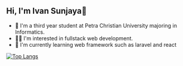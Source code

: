 ## Hi, I'm Ivan Sunjaya👋 

- 🏫 I'm a third year student at Petra Christian University majoring in Informatics. 
- 👩‍💻 I'm interested in fullstack web development.
- 🧠 I'm currently learning web framework such as laravel and react

[![Top Langs](https://github-readme-stats.vercel.app/api/top-langs/?username=IvanSun00)](https://github.com/anuraghazra/github-readme-stats)


